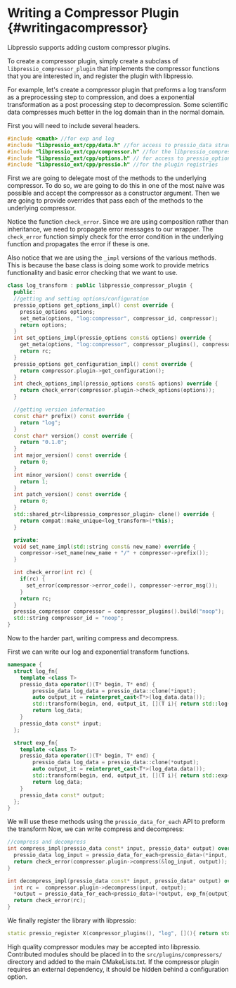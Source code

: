 # Writing a Compressor Plugin {#writingacompressor}

Libpressio supports adding custom compressor plugins.

To create a compressor plugin, simply create a subclass of `libpressio_compressor_plugin` that implements the compressor functions that you are interested in, and register the plugin with libpressio.

For example, let's create a compressor plugin that preforms a log transform as a preprocessing step to compression, and does a exponential transformation as a post processing step to decompression.  Some scientific data compresses much better in the log domain than in the normal domain.

First you will need to include several headers.

```cpp
#include <cmath> //for exp and log
#include "libpressio_ext/cpp/data.h" //for access to pressio_data structures
#include "libpressio_ext/cpp/compressor.h" //for the libpressio_compressor_plugin class
#include "libpressio_ext/cpp/options.h" // for access to pressio_options
#include "libpressio_ext/cpp/pressio.h" //for the plugin registries
```

First we are going to delegate most of the methods to the underlying compressor.
To do so, we are going to do this in one of the most naive was possible and accept the compressor as a constructor argument.
Then we are going to provide overrides that pass each of the methods to the underlying compressor.

Notice the function `check_error`.
Since we are using composition rather than inheritance, we need to propagate error messages to our wrapper.
The `check_error` function simply check for the error condition in the underlying function and propagates the error if these is one.

Also notice that we are using the `_impl` versions of the various methods.
This is because the base class is doing some work to provide metrics functionality and basic error checking that we want to use.

```cpp
class log_transform : public libpressio_compressor_plugin {
  public:
  //getting and setting options/configuration
  pressio_options get_options_impl() const override {
    pressio_options options;
    set_meta(options, "log:compressor", compressor_id, compressor);
    return options;
  }
  int set_options_impl(pressio_options const& options) override {
    get_meta(options, "log:compressor", compressor_plugins(), compressor_id, compressor)
    return rc;
  }
  pressio_options get_configuration_impl() const override {
    return compressor.plugin->get_configuration();
  }
  int check_options_impl(pressio_options const& options) override {
    return check_error(compressor.plugin->check_options(options));
  }

  //getting version information
  const char* prefix() const override {
    return "log";
  }
  const char* version() const override {
    return "0.1.0";
  }
  int major_version() const override {
    return 0;
  }
  int minor_version() const override {
    return 1;
  }
  int patch_version() const override {
    return 0;
  }
  std::shared_ptr<libpressio_compressor_plugin> clone() override {
    return compat::make_unique<log_transform>(*this);
  }

  private:
  void set_name_impl(std::string const& new_name) override {
    compressor->set_name(new_name + "/" + compressor->prefix());
  }

  int check_error(int rc) { 
    if(rc) {
      set_error(compressor->error_code(), compressor->error_msg());
    }
    return rc;
  }
  pressio_compressor compressor = compressor_plugins().build("noop");
  std::string compressor_id = "noop";
}
```

Now to the harder part, writing compress and decompress.


First we can write our log and exponential transform functions.

```cpp
namespace {
  struct log_fn{
    template <class T>
    pressio_data operator()(T* begin, T* end) {
        pressio_data log_data = pressio_data::clone(*input);
        auto output_it = reinterpret_cast<T*>(log_data.data());
        std::transform(begin, end, output_it, [](T i){ return std::log(i); });
        return log_data;
    }
    pressio_data const* input;
  };

  struct exp_fn{
    template <class T>
    pressio_data operator()(T* begin, T* end) {
        pressio_data log_data = pressio_data::clone(*output);
        auto output_it = reinterpret_cast<T*>(log_data.data());
        std::transform(begin, end, output_it, [](T i){ return std::exp(i); });
        return log_data;
    }
    pressio_data const* output;
  };
}
```

We will use these methods using the `pressio_data_for_each` API to preform the transform
Now, we can write compress and decompress:


```cpp
//compress and decompress
int compress_impl(pressio_data const* input, pressio_data* output) override {
  pressio_data log_input = pressio_data_for_each<pressio_data>(*input, log_fn{input});
  return check_error(compressor.plugin->compress(&log_input, output));
}

int decompress_impl(pressio_data const* input, pressio_data* output) override {
  int rc =  compressor.plugin->decompress(input, output);
  *output = pressio_data_for_each<pressio_data>(*output, exp_fn{output});
  return check_error(rc);
}
```

We finally register the library with libpressio:


```cpp
static pressio_register X(compressor_plugins(), "log", [](){ return std::make_unique<log_transform>();});
```

High quality compressor modules may be accepted into libpressio.  Contributed modules should be placed in to
the `src/plugins/compressors/` directory and added to the main CMakeLists.txt.  If the compressor plugin 
requires an external dependency, it should be hidden behind a configuration option.

